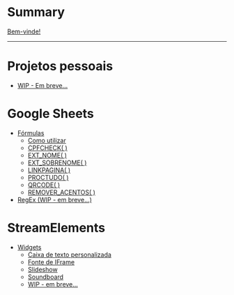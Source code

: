 # Summary

[Bem-vinde!](./homepage.md)

---

# Projetos pessoais

- [WIP - Em breve...]()

# Google Sheets

- [Fórmulas](./pages/google-sheets/formulas/main.md) 
    - [Como utilizar](./pages/google-sheets/formulas/instrucoes/main.md)
    - [CPFCHECK( )](./pages/google-sheets/formulas/cpfcheck/main.md)
    - [EXT_NOME( )](./pages/google-sheets/formulas/ext_nome/main.md)
    - [EXT_SOBRENOME( )](./pages/google-sheets/formulas/ext_sobrenome/main.md)
    - [LINKPAGINA( )](./pages/google-sheets/formulas/linkpagina/main.md)
    - [PROCTUDO( )](./pages/google-sheets/formulas/proctudo/main.md)
    - [QRCODE( )](./pages/google-sheets/formulas/qrcode/main.md)
    - [REMOVER_ACENTOS( )](./pages/google-sheets/formulas/remover_acentos/main.md)
- [RegEx (WIP - em breve...)]()
    
# StreamElements
- [Widgets](./pages/streamelements/custom-widgets/main.md)
    - [Caixa de texto personalizada](./pages/streamelements/custom-widgets/custom-text/main.md)
    - [Fonte de IFrame](./pages/streamelements/custom-widgets/iframe/main.md)
    - [Slideshow](./pages/streamelements/custom-widgets/slideshow/main.md)
    - [Soundboard](./pages/streamelements/custom-widgets/soundboard/main.md)
    - [WIP - em breve...]()